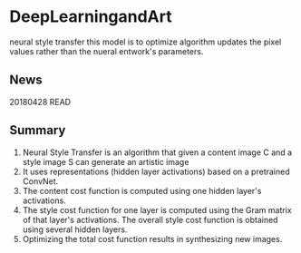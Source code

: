 # DeepLearningandArt
neural style transfer
this model is to optimize algorithm updates the pixel values rather than the nueral entwork's parameters.
## News

20180428    READ


## Summary

1. Neural Style Transfer is an algorithm that given a content image C and a style image S can generate an artistic image
2. It uses representations (hidden layer activations) based on a pretrained ConvNet.
3. The content cost function is computed using one hidden layer's activations.
4. The style cost function for one layer is computed using the Gram matrix of that layer's activations. The overall style cost function is obtained using several hidden layers.
5. Optimizing the total cost function results in synthesizing new images.
